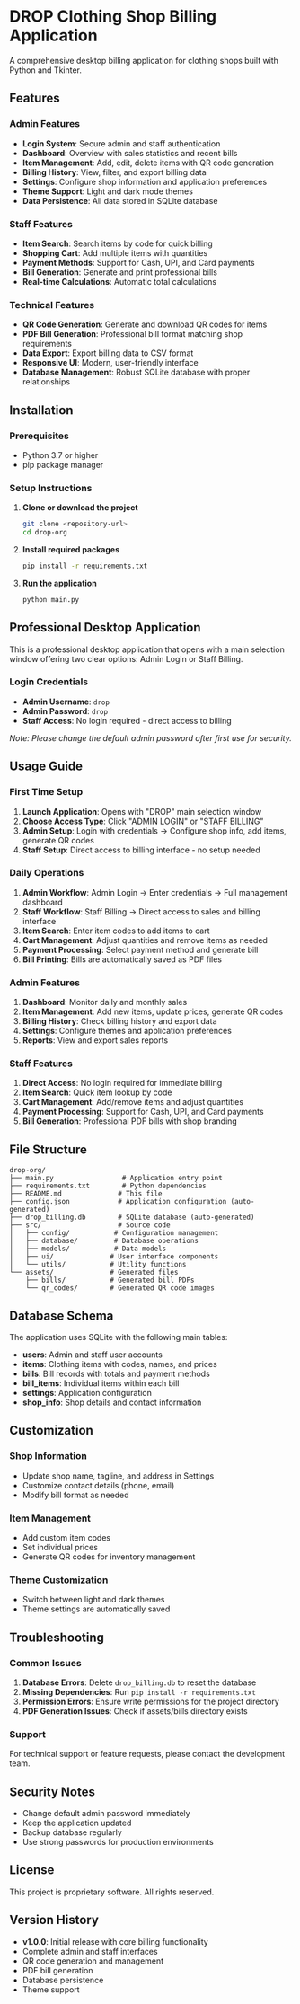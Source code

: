 # DROP Clothing Shop Billing Application

A comprehensive desktop billing application for clothing shops built with Python and Tkinter.

## Features

### Admin Features
- **Login System**: Secure admin and staff authentication
- **Dashboard**: Overview with sales statistics and recent bills
- **Item Management**: Add, edit, delete items with QR code generation
- **Billing History**: View, filter, and export billing data
- **Settings**: Configure shop information and application preferences
- **Theme Support**: Light and dark mode themes
- **Data Persistence**: All data stored in SQLite database

### Staff Features
- **Item Search**: Search items by code for quick billing
- **Shopping Cart**: Add multiple items with quantities
- **Payment Methods**: Support for Cash, UPI, and Card payments
- **Bill Generation**: Generate and print professional bills
- **Real-time Calculations**: Automatic total calculations

### Technical Features
- **QR Code Generation**: Generate and download QR codes for items
- **PDF Bill Generation**: Professional bill format matching shop requirements
- **Data Export**: Export billing data to CSV format
- **Responsive UI**: Modern, user-friendly interface
- **Database Management**: Robust SQLite database with proper relationships

## Installation

### Prerequisites
- Python 3.7 or higher
- pip package manager

### Setup Instructions

1. **Clone or download the project**
   ```bash
   git clone <repository-url>
   cd drop-org
   ```

2. **Install required packages**
   ```bash
   pip install -r requirements.txt
   ```

3. **Run the application**
   ```bash
   python main.py
   ```

## Professional Desktop Application

This is a professional desktop application that opens with a main selection window offering two clear options: Admin Login or Staff Billing.

### Login Credentials

- **Admin Username**: `drop`
- **Admin Password**: `drop`
- **Staff Access**: No login required - direct access to billing

*Note: Please change the default admin password after first use for security.*

## Usage Guide

### First Time Setup

1. **Launch Application**: Opens with "DROP" main selection window
2. **Choose Access Type**: Click "ADMIN LOGIN" or "STAFF BILLING"
3. **Admin Setup**: Login with credentials → Configure shop info, add items, generate QR codes
4. **Staff Setup**: Direct access to billing interface - no setup needed

### Daily Operations

1. **Admin Workflow**: Admin Login → Enter credentials → Full management dashboard
2. **Staff Workflow**: Staff Billing → Direct access to sales and billing interface
3. **Item Search**: Enter item codes to add items to cart
4. **Cart Management**: Adjust quantities and remove items as needed
5. **Payment Processing**: Select payment method and generate bill
6. **Bill Printing**: Bills are automatically saved as PDF files

### Admin Features

1. **Dashboard**: Monitor daily and monthly sales
2. **Item Management**: Add new items, update prices, generate QR codes
3. **Billing History**: Check billing history and export data
4. **Settings**: Configure themes and application preferences
5. **Reports**: View and export sales reports

### Staff Features

1. **Direct Access**: No login required for immediate billing
2. **Item Search**: Quick item lookup by code
3. **Cart Management**: Add/remove items and adjust quantities
4. **Payment Processing**: Support for Cash, UPI, and Card payments
5. **Bill Generation**: Professional PDF bills with shop branding

## File Structure

```
drop-org/
├── main.py                 # Application entry point
├── requirements.txt        # Python dependencies
├── README.md              # This file
├── config.json            # Application configuration (auto-generated)
├── drop_billing.db        # SQLite database (auto-generated)
├── src/                   # Source code
│   ├── config/           # Configuration management
│   ├── database/         # Database operations
│   ├── models/           # Data models
│   ├── ui/              # User interface components
│   └── utils/           # Utility functions
└── assets/              # Generated files
    ├── bills/           # Generated bill PDFs
    └── qr_codes/        # Generated QR code images
```

## Database Schema

The application uses SQLite with the following main tables:

- **users**: Admin and staff user accounts
- **items**: Clothing items with codes, names, and prices
- **bills**: Bill records with totals and payment methods
- **bill_items**: Individual items within each bill
- **settings**: Application configuration
- **shop_info**: Shop details and contact information

## Customization

### Shop Information
- Update shop name, tagline, and address in Settings
- Customize contact details (phone, email)
- Modify bill format as needed

### Item Management
- Add custom item codes
- Set individual prices
- Generate QR codes for inventory management

### Theme Customization
- Switch between light and dark themes
- Theme settings are automatically saved

## Troubleshooting

### Common Issues

1. **Database Errors**: Delete `drop_billing.db` to reset the database
2. **Missing Dependencies**: Run `pip install -r requirements.txt`
3. **Permission Errors**: Ensure write permissions for the project directory
4. **PDF Generation Issues**: Check if assets/bills directory exists

### Support

For technical support or feature requests, please contact the development team.

## Security Notes

- Change default admin password immediately
- Keep the application updated
- Backup database regularly
- Use strong passwords for production environments

## License

This project is proprietary software. All rights reserved.

## Version History

- **v1.0.0**: Initial release with core billing functionality
- Complete admin and staff interfaces
- QR code generation and management
- PDF bill generation
- Database persistence
- Theme support
